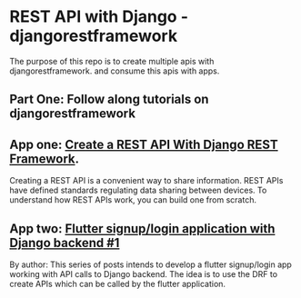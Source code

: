 # REST API with Django - djangorestframework

<p>
The purpose of this repo is to create multiple apis with djangorestframework.
and consume this apis with apps.
</p>

## Part One: Follow along tutorials on djangorestframework

## App one: [Create a REST API With Django REST Framework](https://www.makeuseof.com/django-rest-api-create/).
<p>Creating a REST API is a convenient way to share information. REST APIs have defined standards regulating data sharing between devices. To understand how REST APIs work, you can build one from scratch.</p>

## App two: [Flutter signup/login application with Django backend #1](https://dev.to/amartyadev/flutter-app-authentication-with-django-backend-1-21cp)
<p>By author: This series of posts intends to develop a flutter signup/login app working with API calls to Django backend. The idea is to use the DRF to create APIs which can be called by the flutter application. </p>